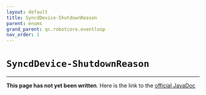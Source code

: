 ```yaml
---
layout: default
title: SyncdDevice-ShutdownReason
parent: enums
grand_parent: qc.robotcore.eventloop
nav_order: 1
---
```

# `SyncdDevice-ShutdownReason`
---
**This page has not yet been written**. Here is the link to the [official JavaDoc](https://ftctechnh.github.io/ftc_app/doc/javadoc/com/qualcomm/robotcore/eventloop/SyncdDevice.ShutdownReason.html)
        